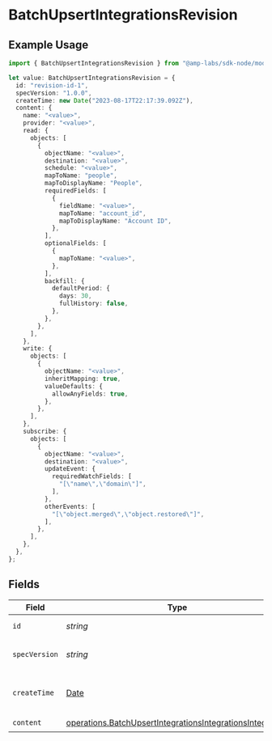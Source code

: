 # BatchUpsertIntegrationsRevision

## Example Usage

```typescript
import { BatchUpsertIntegrationsRevision } from "@amp-labs/sdk-node/models/operations";

let value: BatchUpsertIntegrationsRevision = {
  id: "revision-id-1",
  specVersion: "1.0.0",
  createTime: new Date("2023-08-17T22:17:39.092Z"),
  content: {
    name: "<value>",
    provider: "<value>",
    read: {
      objects: [
        {
          objectName: "<value>",
          destination: "<value>",
          schedule: "<value>",
          mapToName: "people",
          mapToDisplayName: "People",
          requiredFields: [
            {
              fieldName: "<value>",
              mapToName: "account_id",
              mapToDisplayName: "Account ID",
            },
          ],
          optionalFields: [
            {
              mapToName: "<value>",
            },
          ],
          backfill: {
            defaultPeriod: {
              days: 30,
              fullHistory: false,
            },
          },
        },
      ],
    },
    write: {
      objects: [
        {
          objectName: "<value>",
          inheritMapping: true,
          valueDefaults: {
            allowAnyFields: true,
          },
        },
      ],
    },
    subscribe: {
      objects: [
        {
          objectName: "<value>",
          destination: "<value>",
          updateEvent: {
            requiredWatchFields: [
              "[\"name\",\"domain\"]",
            ],
          },
          otherEvents: [
            "[\"object.merged\",\"object.restored\"]",
          ],
        },
      ],
    },
  },
};
```

## Fields

| Field                                                                                                                                  | Type                                                                                                                                   | Required                                                                                                                               | Description                                                                                                                            | Example                                                                                                                                |
| -------------------------------------------------------------------------------------------------------------------------------------- | -------------------------------------------------------------------------------------------------------------------------------------- | -------------------------------------------------------------------------------------------------------------------------------------- | -------------------------------------------------------------------------------------------------------------------------------------- | -------------------------------------------------------------------------------------------------------------------------------------- |
| `id`                                                                                                                                   | *string*                                                                                                                               | :heavy_check_mark:                                                                                                                     | The revision ID.                                                                                                                       | revision-id-1                                                                                                                          |
| `specVersion`                                                                                                                          | *string*                                                                                                                               | :heavy_check_mark:                                                                                                                     | The spec version string.                                                                                                               | 1.0.0                                                                                                                                  |
| `createTime`                                                                                                                           | [Date](https://developer.mozilla.org/en-US/docs/Web/JavaScript/Reference/Global_Objects/Date)                                          | :heavy_check_mark:                                                                                                                     | The time the revision was created.                                                                                                     |                                                                                                                                        |
| `content`                                                                                                                              | [operations.BatchUpsertIntegrationsIntegrationsIntegration](../../models/operations/batchupsertintegrationsintegrationsintegration.md) | :heavy_check_mark:                                                                                                                     | N/A                                                                                                                                    |                                                                                                                                        |